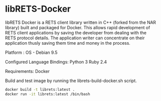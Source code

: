 # libRETS-Docker
libRETS Docker is a RETS client library written in C++ (forked from the NAR library) built and packaged for Docker. This allows rapid development of RETS client applications by saving the developer from dealing with the RETS protocol details. The application writer can concentrate on their application thusly saving them time and money in the process.

Platform : 
OS - Debian 9.5

Configured Language Bindings:
Python 3
Ruby 2.4

Requirements:
Docker

Build and test image by running the librets-build-docker.sh script.

```bash
docker build -t librets:latest .
docker run -it librets:latest /bin/bash
```
